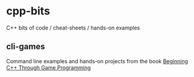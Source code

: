 cpp-bits
=========
C++ bits of code / cheat-sheets / hands-on examples

cli-games
----------
Command line examples and hands-on projects from the book 
[Beginning C++ Through Game Programming](http://www.amazon.com/Beginning-C-Through-Game-Programming/dp/1435457420)